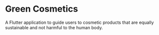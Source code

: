 # Green Cosmetics

A Flutter application to guide users to cosmetic products that are equally sustainable and not harmful to the human body. 
